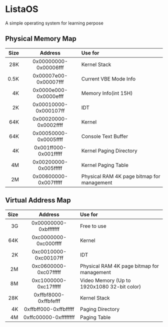 # ListaOS
A simple operating system for learning perpose

## Physical Memory Map

| Size |        Address        |                   Use for                   |
| ---: | :-------------------: | :------------------------------------------ |
|  28K | 0x00000000-0x00006fff | Kernel Stack                                |
| 0.5K | 0x00007e00-0x00007fff | Current VBE Mode Info                       |
|   4K | 0x0000e000-0x0000efff | Memory Info(int 15H)                        |
|   2K | 0x00010000-0x000107ff | IDT                                         |
|  64K | 0x00020000-0x0002ffff | Kernel                                      |
|  64K | 0x00050000-0x0005ffff | Console Text Buffer                         |
|   4K | 0x001ff000-0x001fffff | Kernel Paging Directory                     |
|   4M | 0x00200000-0x005fffff | Kernel Paging Table                         |
|   2M | 0x00600000-0x007fffff | Physical RAM 4K page bitmap for management  |

## Virtual Address Map

| Size |        Address        |                   Use for                   |
| ---: | :-------------------: | :------------------------------------------ |
|   3G | 0x00000000-0xbfffffff | Free to use                                 |
|  64K | 0xc0000000-0xc000ffff | Kernel                                      |
|   2K | 0xc0010000-0xc00107ff | IDT                                         |
|   2M | 0xc0600000-0xc07fffff | Physical RAM 4K page bitmap for management  |
|   8M | 0xc1000000-0xc17fffff | Video Memory (Up to 1920x1080 32-bit color) |
|  28K | 0xffbf8000-0xffbfefff | Kernel Stack                                |
|   4K | 0xffbff000-0xffbfffff | Paging Directory                            |
|   4M | 0xffc00000-0xffffffff | Paging Table                                |
